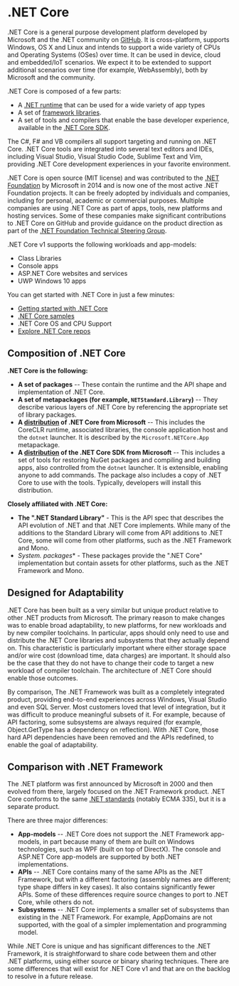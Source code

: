 .NET Core
=========

.NET Core is a general purpose development platform developed by Microsoft and the .NET community on [GitHub](https://github.com/dotnet/core). It is cross-platform, supports Windows, OS X and Linux and intends to support a wide variety of CPUs and Operating Systems (OSes) over time. It can be used in device, cloud and embedded/IoT scenarios. We expect it to be extended to support additional scenarios over time (for example, WebAssembly), both by Microsoft and the community.

.NET Core is composed of a few parts:

- A [.NET runtime](https://github.com/dotnet/coreclr) that can be used for a wide variety of app types
- A set of [framework libraries]((https://github.com/dotnet/corefx)). 
- A set of tools and compilers that enable the base developer experience, available in the [.NET Core SDK]((https://github.com/dotnet/cli)).

The C#, F# and VB compilers all support targeting and running on .NET Core. .NET Core tools are integrated into several text editors and IDEs, including Visual Studio, Visual Studio Code, Sublime Text and Vim, providing .NET Core development experiences in your favorite environment. 

.NET Core is open source (MIT license) and was contributed to the [.NET Foundation](http://dotnetfoundation.org) by Microsoft in 2014 and is now one of the most active .NET Foundation projects. It can be freely adopted by individuals and companies, including for personal, academic or commercial purposes. Multiple companies are using .NET Core as part of apps, tools, new platforms and hosting services. Some of these companies make significant contributions to .NET Core on GitHub and provide guidance on the product direction as part of the [.NET Foundation Technical Steering Group](http://www.dotnetfoundation.org/blog/tsg-welcome).

.NET Core v1 supports the following workloads and app-models:

- Class Libraries
- Console apps
- ASP.NET Core websites and services
- UWP Windows 10 apps

You can get started with .NET Core in just a few minutes:

- [Getting started with .NET Core](https://aka.ms/dotnetcoregs)
- [.NET Core samples](https://github.com/dotnet/core)
- .NET Core OS and CPU Support
- [Explore .NET Core repos](https://github.com/dotnet/core)

Composition of .NET Core
------------------------

**.NET Core is the following:**

- **A set of packages** -- These contain the runtime and the API shape and implementation of .NET Core.
- **A set of metapackages (for example, `NETStandard.Library`)** --  They describe various layers of .NET Core by referencing the appropriate set of library packages.
- **A [distribution](https://aka.ms/dotnetcoregs) of .NET Core from Microsoft** -- This includes the CoreCLR runtime, associated libraries, the console application host and the `dotnet` launcher. It is described by the `Microsoft.NETCore.App` metapackage.
- **A [distribution](https://dotnet.github.io) of the .NET Core SDK from Microsoft** -- This includes a set of tools for restoring NuGet packages and compiling and building apps, also controlled from the `dotnet` launcher. It is extensible, enabling anyone to add commands. The package also includes a copy of .NET Core to use with the tools. Typically, developers will install this distribution.

**Closely affiliated with .NET Core:**

- **The ".NET Standard Library"** - This is the API spec that describes the API evolution of .NET and that .NET Core implements. While many of the additions to the Standard Library will come from API additions to .NET Core, some will come from other platforms, such as the .NET Framework and Mono.
- **System.* packages** - These packages provide the ".NET Core" implementation but contain assets for other platforms, such as the .NET Framework and Mono.

Designed for Adaptability
-------------------------

.NET Core has been built as a very similar but unique product relative to other .NET products from Microsoft. The primary reason to make changes was to enable broad adaptability, to new platforms, for new workloads and by new compiler toolchains. In particular, apps should only need to use and distribute the .NET Core libraries and subsystems that they actually depend on. This characteristic is particularly important where either storage space and/or wire cost (download time, data charges) are important. It should also be the case that they do not have to change their code to target a new workload of compiler toolchain. The architecture of .NET Core should enable those outcomes.

By comparison, The .NET Framework was built as a completely integrated product, providing end-to-end experiences across Windows, Visual Studio and even SQL Server. Most customers loved that level of integration, but it was difficult to produce meaningful subsets of it. For example, because of API factoring, some subsystems are always required (for example, Object.GetType has a dependency on reflection). With .NET Core, those hard API dependencies have been removed and the APIs redefined, to enable the goal of adaptability.

Comparison with .NET Framework
------------------------------

The .NET platform was first announced by Microsoft in 2000 and then evolved from there, largely focused on the .NET Framework product. .NET Core conforms to the same [.NET standards](https://github.com/dotnet/coreclr/blob/master/Documentation/project-docs/dotnet-standards.md) (notably ECMA 335), but it is a separate product. 

There are three major differences: 

- **App-models** -- .NET Core does not support the .NET Framework app-models, in part because many of them are built on Windows technologies, such as WPF (built on top of DirectX). The console and ASP.NET Core app-models are supported by both .NET implementations. 
- **APIs** -- .NET Core contains many of the same APIs as the .NET Framework, but with a different factoring (assembly names are different; type shape differs in key cases). It also contains significantly fewer APIs. Some of these differences require source changes to port to .NET Core, while others do not.
- **Subsystems** -- .NET Core implements a smaller set of subsystems than existing in the .NET Framework. For example, AppDomains are not supported, with the goal of a simpler implementation and programming model. 

While .NET Core is unique and has significant differences to the .NET Framework, it is straightforward to share code between them and other .NET platforms, using either source or binary sharing techniques. There are some differences that will exist for .NET Core v1 and that are on the backlog to resolve in a future release.
